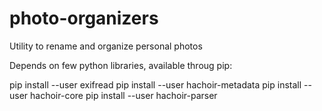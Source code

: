 photo-organizers
================

Utility to rename and organize personal photos

Depends on few python libraries, available throug pip:

pip install --user exifread
pip install --user hachoir-metadata
pip install --user hachoir-core
pip install --user hachoir-parser

